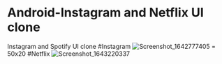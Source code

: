 # Android-Instagram and Netflix UI clone
 Instagram and Spotify UI clone
#Instagram
![Screenshot_1642777405](https://user-images.githubusercontent.com/49489211/154967216-d914292f-11fd-423a-8091-b461935621fd.png) = 50x20
#Netflix
![Screenshot_1643220337](https://user-images.githubusercontent.com/49489211/154967315-3ffe208a-4c18-4d80-b9a4-8992a88480a9.png)
